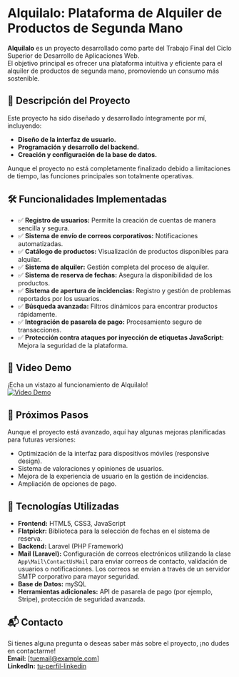 # Alquilalo: Plataforma de Alquiler de Productos de Segunda Mano

**Alquilalo** es un proyecto desarrollado como parte del Trabajo Final del Ciclo Superior de Desarrollo de Aplicaciones Web.  
El objetivo principal es ofrecer una plataforma intuitiva y eficiente para el alquiler de productos de segunda mano, promoviendo un consumo más sostenible.

## 🚀 Descripción del Proyecto
Este proyecto ha sido diseñado y desarrollado íntegramente por mí, incluyendo:
- **Diseño de la interfaz de usuario.**
- **Programación y desarrollo del backend.**
- **Creación y configuración de la base de datos.**

Aunque el proyecto no está completamente finalizado debido a limitaciones de tiempo, las funciones principales son totalmente operativas.

## 🛠️ Funcionalidades Implementadas
- ✅ **Registro de usuarios:** Permite la creación de cuentas de manera sencilla y segura.
- ✅ **Sistema de envío de correos corporativos:** Notificaciones automatizadas.
- ✅ **Catálogo de productos:** Visualización de productos disponibles para alquilar.
- ✅ **Sistema de alquiler:** Gestión completa del proceso de alquiler.
- ✅ **Sistema de reserva de fechas:** Asegura la disponibilidad de los productos.
- ✅ **Sistema de apertura de incidencias:** Registro y gestión de problemas reportados por los usuarios.
- ✅ **Búsqueda avanzada:** Filtros dinámicos para encontrar productos rápidamente.
- ✅ **Integración de pasarela de pago:** Procesamiento seguro de transacciones.
- ✅ **Protección contra ataques por inyección de etiquetas JavaScript:** Mejora la seguridad de la plataforma.

## 🎥 Video Demo
¡Echa un vistazo al funcionamiento de Alquilalo!  
[![Video Demo](https://img.youtube.com/vi/cxZ_LbIfhU8/0.jpg)](https://www.youtube.com/watch?v=cxZ_LbIfhU8)

## 🌟 Próximos Pasos
Aunque el proyecto está avanzado, aquí hay algunas mejoras planificadas para futuras versiones:
- Optimización de la interfaz para dispositivos móviles (responsive design).
- Sistema de valoraciones y opiniones de usuarios.
- Mejora de la experiencia de usuario en la gestión de incidencias.
- Ampliación de opciones de pago.

## 🔧 Tecnologías Utilizadas
- **Frontend:** HTML5, CSS3, JavaScript
- **Flatpickr:** Biblioteca para la selección de fechas en el sistema de reserva.
- **Backend:** Laravel (PHP Framework)
- **Mail (Laravel):** Configuración de correos electrónicos utilizando la clase `App\Mail\ContactUsMail` para enviar correos de contacto, validación de usuarios o notificaciones. Los correos se envían a través de un servidor SMTP corporativo para mayor seguridad.
- **Base de Datos:** mySQL
- **Herramientas adicionales:** API de pasarela de pago (por ejemplo, Stripe), protección de seguridad avanzada.

## 📬 Contacto
Si tienes alguna pregunta o deseas saber más sobre el proyecto, ¡no dudes en contactarme!  
**Email:** [tuemail@example.com]  
**LinkedIn:** [tu-perfil-linkedin](https://linkedin.com)

